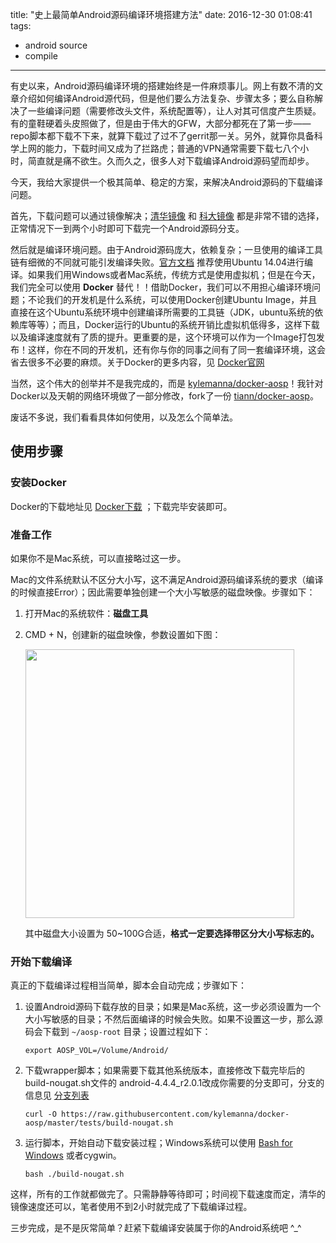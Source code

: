 title: "史上最简单Android源码编译环境搭建方法"
date: 2016-12-30 01:08:41
tags:
- android source
- compile
---

有史以来，Android源码编译环境的搭建始终是一件麻烦事儿。网上有数不清的文章介绍如何编译Android源代码，但是他们要么方法复杂、步骤太多；要么自称解决了一些编译问题（需要修改头文件，系统配置等），让人对其可信度产生质疑。有的童鞋硬着头皮照做了，但是由于伟大的GFW，大部分都死在了第一步——repo脚本都下载不下来，就算下载过了过不了gerrit那一关。另外，就算你具备科学上网的能力，下载时间又成为了拦路虎；普通的VPN通常需要下载七八个小时，简直就是痛不欲生。久而久之，很多人对下载编译Android源码望而却步。

今天，我给大家提供一个极其简单、稳定的方案，来解决Android源码的下载编译问题。

首先，下载问题可以通过镜像解决；[清华镜像](https://mirrors.tuna.tsinghua.edu.cn/help/AOSP/) 和 [科大镜像](https://lug.ustc.edu.cn/wiki/mirrors/help/aosp) 都是非常不错的选择，正常情况下一到两个小时即可下载完一个Android源码分支。

然后就是编译环境问题。由于Android源码庞大，依赖复杂；一旦使用的编译工具链有细微的不同就可能引发编译失败。[官方文档](https://source.android.com/source/initializing.html) 推荐使用Ubuntu 14.04进行编译。如果我们用Windows或者Mac系统，传统方式是使用虚拟机；但是在今天，我们完全可以使用 **Docker** 替代！！借助Docker，我们可以不用担心编译环境问题；不论我们的开发机是什么系统，可以使用Docker创建Ubuntu Image，并且直接在这个Ubuntu系统环境中创建编译所需要的工具链（JDK，ubuntu系统的依赖库等等）；而且，Docker运行的Ubuntu的系统开销比虚拟机低得多，这样下载以及编译速度就有了质的提升。更重要的是，这个环境可以作为一个Image打包发布！这样，你在不同的开发机，还有你与你的同事之间有了同一套编译环境，这会省去很多不必要的麻烦。关于Docker的更多内容，见 [Docker官网](http://www.docker.com/)

<!--more-->

当然，这个伟大的创举并不是我完成的，而是 [kylemanna/docker-aosp](https://github.com/kylemanna/docker-aosp)！我针对Docker以及天朝的网络环境做了一部分修改，fork了一份 [tiann/docker-aosp](https://github.com/tiann/docker-aosp)。

废话不多说，我们看看具体如何使用，以及怎么个简单法。

## 使用步骤
### 安装Docker

Docker的下载地址见 [Docker下载](https://www.docker.com/products/overview) ；下载完毕安装即可。

### 准备工作

如果你不是Mac系统，可以直接略过这一步。

Mac的文件系统默认不区分大小写，这不满足Android源码编译系统的要求（编译的时候直接Error）；因此需要单独创建一个大小写敏感的磁盘映像。步骤如下：

1. 打开Mac的系统软件：**磁盘工具**
2. CMD + N，创建新的磁盘映像，参数设置如下图：

    <img src="http://weishu.dimensionalzone.com/201601/1483019239159.png" width="430"/>
    
    其中磁盘大小设置为 50~100G合适，**格式一定要选择带区分大小写标志的。**
 
### 开始下载编译

真正的下载编译过程相当简单，脚本会自动完成；步骤如下：

1. 设置Android源码下载存放的目录；如果是Mac系统，这一步必须设置为一个大小写敏感的目录；不然后面编译的时候会失败。如果不设置这一步，那么源码会下载到 `~/aosp-root` 目录；设置过程如下：

    `export AOSP_VOL=/Volume/Android/`
    
2. 下载wrapper脚本；如果需要下载其他系统版本，直接修改下载完毕后的build-nougat.sh文件的 android-4.4.4_r2.0.1改成你需要的分支即可，分支的信息见 [分支列表](https://source.android.com/source/build-numbers.html#source-code-tags-and-builds)

    `curl -O https://raw.githubusercontent.com/kylemanna/docker-aosp/master/tests/build-nougat.sh`
    
3. 运行脚本，开始自动下载安装过程；Windows系统可以使用 [Bash for Windows](https://msdn.microsoft.com/en-us/commandline/wsl/about) 或者cygwin。

    `bash ./build-nougat.sh`

这样，所有的工作就都做完了。只需静静等待即可；时间视下载速度而定，清华的镜像速度还可以，笔者使用不到2小时就完成了下载编译过程。

三步完成，是不是灰常简单？赶紧下载编译安装属于你的Android系统吧 ^_^